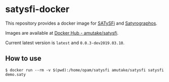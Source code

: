satysfi-docker
==============

This repository provides a docker image for [SATySFi](https://github.com/gfngfn/SATySFi) and [Satyrographos](https://github.com/na4zagin3/satyrographos).

Images are available at [Docker Hub - amutake/satysfi](https://hub.docker.com/r/amutake/satysfi/).

Current latest version is `latest` and `0.0.3-dev2019.03.10`.

How to use
----------

```
$ docker run --rm -v $(pwd):/home/opam/satysfi amutake/satysfi satysfi demo.saty
```
